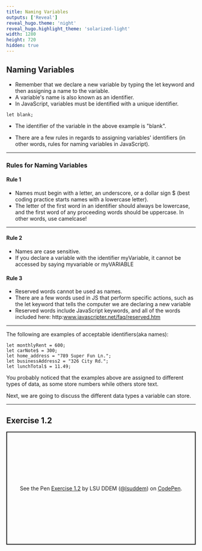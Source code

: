 ```yaml
---
title: Naming Variables
outputs: ['Reveal']
reveal_hugo.theme: 'night'
reveal_hugo.highlight_theme: 'solarized-light'
width: 1280
height: 720
hidden: true
---
```


## Naming Variables 
    
* Remember that we declare a new variable by typing the let keyword and then assigning a name to the variable. 
* A variable's name is also known as an identifier.
* In JavaScript, variables must be identified with a unique identifier. 
```
let blank;
```

* The identifier of the variable in the above example is "blank". 

* There are a few rules in regards to assigning variables' identifiers (in other words, rules for naming variables in JavaScript). 

---

### Rules for Naming Variables 

#### Rule 1
* Names must begin with a letter, an underscore, or a dollar sign $ (best coding practice starts names with a lowercase letter). 
* The letter of the first word in an identifier should always be lowercase, and the first word of any proceeding words should be uppercase. In other words, use camelcase!

---

#### Rule 2
* Names are case sensitive.
* If you declare a variable with the identifier myVariable, it cannot be accessed by saying myvariable or myVARIABLE

#### Rule 3 
* Reserved words cannot be used as names. 
* There are a few words used in JS that perform specific actions, such as the let keyword that tells the computer we are declaring a new variable
* Reserved words include JavaScript keywords, and all of the words included here: http:www.javascripter.net/faq/reserved.htm
---

The following are examples of acceptable identifiers(aka names):

```
let monthlyRent = 600;
let carNote$ = 300;
let home_address = "789 Super Fun Ln.";
let businessAddress2 = "326 City Rd.";
let lunchTotal$ = 11.49;
```

You probably noticed that the examples above are assigned to different types of data, as some store numbers while others store text. 
      
Next, we are going to discuss the different data types a variable can store.

---

## Exercise 1.2

<p class="codepen" data-height="300" data-default-tab="js" data-slug-hash="wBwgdzB" data-pen-title="Exercise 1.2" data-user="lsuddem" style="height: 300px; box-sizing: border-box; display: flex; align-items: center; justify-content: center; border: 2px solid; margin: 1em 0; padding: 1em;">
  <span>See the Pen <a href="https://codepen.io/lsuddem/pen/wBwgdzB">
  Exercise 1.2</a> by LSU DDEM (<a href="https://codepen.io/lsuddem">@lsuddem</a>)
  on <a href="https://codepen.io">CodePen</a>.</span>
</p>
<script async src="https://cpwebassets.codepen.io/assets/embed/ei.js"></script>
